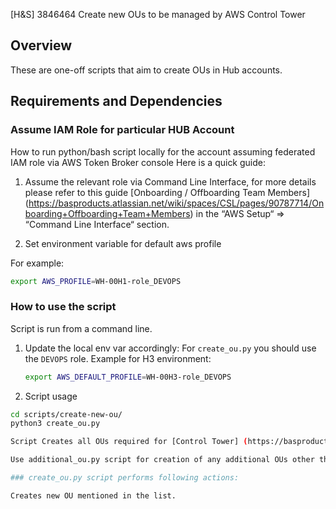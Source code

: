 [H&S] 3846464 Create new OUs to be managed by AWS Control Tower

## Overview

These are one-off scripts that aim to create OUs in Hub accounts.

## Requirements and Dependencies

### Assume IAM Role for particular HUB Account

How to run python/bash script locally for the account assuming federated IAM role via AWS Token Broker console
Here is a quick guide:

1. Assume the relevant role via Command Line Interface, for more details please refer to this guide [Onboarding / Offboarding Team Members] (<https://basproducts.atlassian.net/wiki/spaces/CSL/pages/90787714/Onboarding+Offboarding+Team+Members>) in the “AWS Setup“ => “Command Line Interface“ section.

2. Set environment variable for default aws profile

For example:
```bash
export AWS_PROFILE=WH-00H1-role_DEVOPS 
```

### How to use the script

Script is run from a command line.

1. Update the local env var accordingly:
    For `create_ou.py` you should use the `DEVOPS` role. 
    Example for H3 environment:
    ```bash
    export AWS_DEFAULT_PROFILE=WH-00H3-role_DEVOPS
    ```

2. Script usage

```bash
cd scripts/create-new-ou/
python3 create_ou.py

Script Creates all OUs required for [Control Tower] (https://basproducts.atlassian.net/wiki/spaces/CSL/pages/518651976/AWS+Hub+and+Spoke+-+Organizations) 

Use additional_ou.py script for creation of any additional OUs other than baseline OUs

### create_ou.py script performs following actions:

Creates new OU mentioned in the list.
